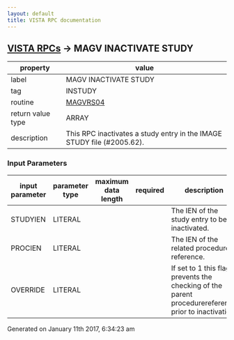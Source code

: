 ```yaml
---
layout: default
title: VISTA RPC documentation
---
```




## [VISTA RPCs](TableOfContent.md) &#8594; MAGV INACTIVATE STUDY 

 property | value 
--- | --- 
 label | MAGV INACTIVATE STUDY
 tag | INSTUDY
 routine | [MAGVRS04](http://code.osehra.org/dox/Routine_MAGVRS04_source.html)
 return value type | ARRAY
 description | This RPC inactivates a study entry in the IMAGE STUDY file (#2005.62).

### Input Parameters

| input parameter | parameter type | maximum data length | required | description | 
| --- | --- | --- | --- | --- | 
| STUDYIEN | LITERAL |  |  | The IEN of the study entry to be inactivated. | 
| PROCIEN | LITERAL |  |  | The IEN of the related procedure reference. | 
| OVERRIDE | LITERAL |  |  | If set to 1 this flag prevents the checking of the parent procedurereference prior to inactivation. | 




Generated on January 11th 2017, 6:34:23 am